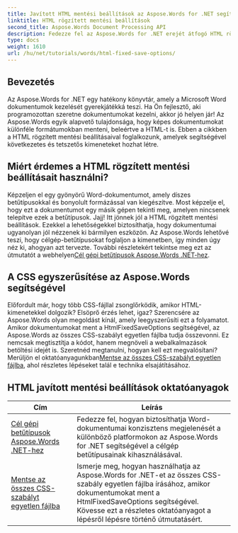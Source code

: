 ```yaml
---
title: Javított HTML mentési beállítások az Aspose.Words for .NET segítségével
linktitle: HTML rögzített mentési beállítások
second_title: Aspose.Words Document Processing API
description: Fedezze fel az Aspose.Words for .NET erejét átfogó HTML rögzített mentési beállítások oktatóanyagunkkal. Ismerje meg a dokumentumok munkafolyamatának egyszerűsítését.
type: docs
weight: 1610
url: /hu/net/tutorials/words/html-fixed-save-options/
---
```

## Bevezetés

Az Aspose.Words for .NET egy hatékony könyvtár, amely a Microsoft Word dokumentumok kezelését gyerekjátékká teszi. Ha Ön fejlesztő, aki programozottan szeretne dokumentumokat kezelni, akkor jó helyen jár! Az Aspose.Words egyik alapvető tulajdonsága, hogy képes dokumentumokat különféle formátumokban menteni, beleértve a HTML-t is. Ebben a cikkben a HTML rögzített mentési beállításaival foglalkozunk, amelyek segítségével következetes és tetszetős kimeneteket hozhat létre.

## Miért érdemes a HTML rögzített mentési beállításait használni?

 Képzeljen el egy gyönyörű Word-dokumentumot, amely díszes betűtípusokkal és bonyolult formázással van kiegészítve. Most képzelje el, hogy ezt a dokumentumot egy másik gépen tekinti meg, amelyen nincsenek telepítve ezek a betűtípusok. Jajj! Itt jönnek jól a HTML rögzített mentési beállítások. Ezekkel a lehetőségekkel biztosíthatja, hogy dokumentumai ugyanolyan jól nézzenek ki bármilyen eszközön. Az Aspose.Words lehetővé teszi, hogy célgép-betűtípusokat foglaljon a kimenetben, így minden úgy néz ki, ahogyan azt tervezte. További részletekért tekintse meg ezt az útmutatót a webhelyen[Cél gépi betűtípusok Aspose.Words .NET-hez](./target-machine-font/).

## A CSS egyszerűsítése az Aspose.Words segítségével

 Előfordult már, hogy több CSS-fájllal zsonglőrködik, amikor HTML-kimenetekkel dolgozik? Elsöprő érzés lehet, igaz? Szerencsére az Aspose.Words olyan megoldást kínál, amely leegyszerűsíti ezt a folyamatot. Amikor dokumentumokat ment a HtmlFixedSaveOptions segítségével, az Aspose.Words az összes CSS-szabályt egyetlen fájlba tudja összevonni. Ez nemcsak megtisztítja a kódot, hanem megnöveli a webalkalmazások betöltési idejét is. Szeretnéd megtanulni, hogyan kell ezt megvalósítani? Merüljön el oktatóanyagunkban[Mentse az összes CSS-szabályt egyetlen fájlba](./save-all-css-rules-in-single-file/), ahol részletes lépéseket talál e technika elsajátításához.

 ## HTML javított mentési beállítások oktatóanyagok
| Cím | Leírás |
| --- | --- |
| [Cél gépi betűtípusok Aspose.Words .NET-hez](./target-machine-font/) | Fedezze fel, hogyan biztosíthatja Word-dokumentumai konzisztens megjelenését a különböző platformokon az Aspose.Words for .NET segítségével a célgép betűtípusainak kihasználásával. |
| [Mentse az összes CSS-szabályt egyetlen fájlba](./save-all-css-rules-in-single-file/) | Ismerje meg, hogyan használhatja az Aspose.Words for .NET-et az összes CSS-szabály egyetlen fájlba írásához, amikor dokumentumokat ment a HtmlFixedSaveOptions segítségével. Kövesse ezt a részletes oktatóanyagot a lépésről lépésre történő útmutatásért. |